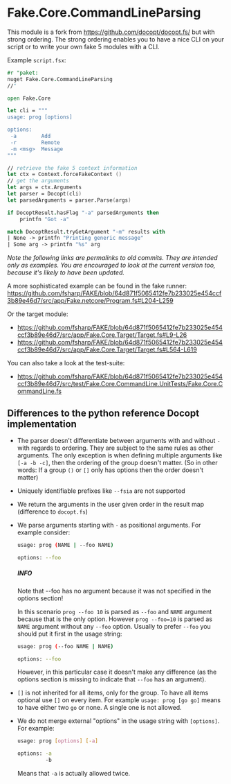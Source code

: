 # Fake.Core.CommandLineParsing

This module is a fork from https://github.com/docopt/docopt.fs/ but with strong ordering.
The strong ordering enables you to have a nice CLI on your script or to write your own fake 5 modules with a CLI.

Example `script.fsx`:

```fsharp
#r "paket:
nuget Fake.Core.CommandLineParsing
//"

open Fake.Core

let cli = """
usage: prog [options]

options:
 -a        Add
 -r        Remote
 -m <msg>  Message
"""

// retrieve the fake 5 context information
let ctx = Context.forceFakeContext ()
// get the arguments
let args = ctx.Arguments
let parser = Docopt(cli)
let parsedArguments = parser.Parse(args)

if DocoptResult.hasFlag "-a" parsedArguments then
    printfn "Got -a"

match DocoptResult.tryGetArgument "-m" results with
| None -> printfn "Printing generic message"
| Some arg -> printfn "%s" arg
```

*Note the following links are permalinks to old commits. They are intended only as examples. You are encouraged to look at the current version too, because it's likely to have been updated.*

A more sophisticated example can be found in the fake runner: https://github.com/fsharp/FAKE/blob/64d871f5065412fe7b233025e454ccf3b89e46d7/src/app/Fake.netcore/Program.fs#L204-L259

Or the target module:

- https://github.com/fsharp/FAKE/blob/64d871f5065412fe7b233025e454ccf3b89e46d7/src/app/Fake.Core.Target/Target.fs#L9-L26
- https://github.com/fsharp/FAKE/blob/64d871f5065412fe7b233025e454ccf3b89e46d7/src/app/Fake.Core.Target/Target.fs#L564-L619

You can also take a look at the test-suite:

- https://github.com/fsharp/FAKE/blob/64d871f5065412fe7b233025e454ccf3b89e46d7/src/test/Fake.Core.CommandLine.UnitTests/Fake.Core.CommandLine.fs

## Differences to the python reference Docopt implementation

- The parser doesn't differentiate between arguments with and without `-` with regards to ordering. They are subject to the same rules as other arguments. The only exception is when defining multiple arguments like `[-a -b -c]`, then the ordering of the group doesn't matter.
 (So in other words: If a group `()` or `[]` only has options then the order doesn't matter)
- Uniquely identifiable prefixes like `--fsia` are not supported
- We return the arguments in the user given order in the result map (difference to `docopt.fs`)
- We parse arguments starting with `-` as positional arguments. For example consider:

  ```bash
  usage: prog (NAME | --foo NAME)
  
  options: --foo
  ```

  <div class="alert alert-info">
      <h5>INFO</h5>
      <p>Note that --foo has no argument because it was not specified in the options section!</p>
  </div>
  
  In this scenario `prog --foo 10` is parsed as `--foo` and `NAME` argument because that is the only   option. However `prog --foo=10` is parsed as `NAME` argument without any `--foo` option. Usually to   prefer `--foo` you should put it first in the usage string:
  
  ```bash
  usage: prog (--foo NAME | NAME)
  
  options: --foo
  ```
  
  However, in this particular case it doesn't make any difference (as the options section is missing to indicate that `--foo` has an argument).

- `[]` is not inherited for all items, only for the group. To have all items optional use `[]` on every item. For example `usage: prog [go go]` means to have either two `go` or none. A single one is not allowed.
- We do not merge external "options" in the usage string with `[options]`. For example:

  ```bash
  usage: prog [options] [-a]
  
  options: -a
           -b
  ```
  
  Means that `-a` is actually allowed twice.
